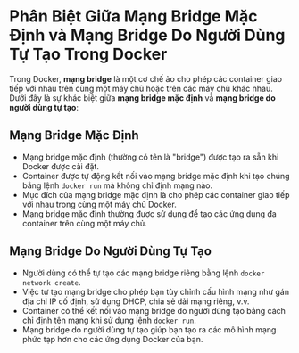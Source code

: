 # Phân Biệt Giữa Mạng Bridge Mặc Định và Mạng Bridge Do Người Dùng Tự Tạo Trong Docker

Trong Docker, **mạng bridge** là một cơ chế ảo cho phép các container giao tiếp với nhau trên cùng một máy chủ hoặc trên các máy chủ khác nhau. Dưới đây là sự khác biệt giữa **mạng bridge mặc định** và **mạng bridge do người dùng tự tạo**:

## Mạng Bridge Mặc Định

- Mạng bridge mặc định (thường có tên là "bridge") được tạo ra sẵn khi Docker được cài đặt.
- Container được tự động kết nối vào mạng bridge mặc định khi tạo chúng bằng lệnh `docker run` mà không chỉ định mạng nào.
- Mục đích của mạng bridge mặc định là cho phép các container giao tiếp với nhau trong cùng một máy chủ Docker.
- Mạng bridge mặc định thường được sử dụng để tạo các ứng dụng đa container trên cùng một máy chủ.

## Mạng Bridge Do Người Dùng Tự Tạo

- Người dùng có thể tự tạo các mạng bridge riêng bằng lệnh `docker network create`.
- Việc tự tạo mạng bridge cho phép bạn tùy chỉnh cấu hình mạng như gán địa chỉ IP cố định, sử dụng DHCP, chia sẻ dải mạng riêng, v.v.
- Container có thể kết nối vào mạng bridge do người dùng tạo bằng cách chỉ định tên mạng khi sử dụng lệnh `docker run`.
- Mạng bridge do người dùng tự tạo giúp bạn tạo ra các mô hình mạng phức tạp hơn cho các ứng dụng Docker của bạn.
